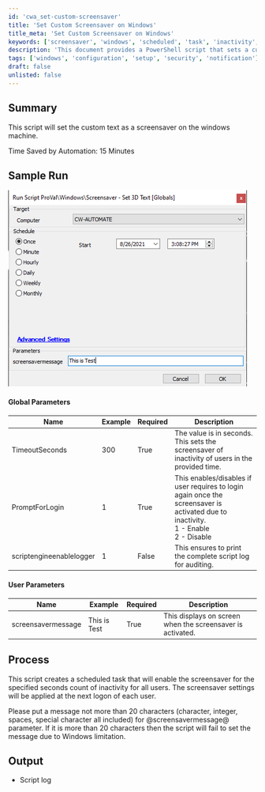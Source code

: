 ```yaml
---
id: 'cwa_set-custom-screensaver'
title: 'Set Custom Screensaver on Windows'
title_meta: 'Set Custom Screensaver on Windows'
keywords: ['screensaver', 'windows', 'scheduled', 'task', 'inactivity', 'logon', 'message']
description: 'This document provides a PowerShell script that sets a custom text as a screensaver on a Windows machine, including parameters for timeout and login prompts. It details the process of creating a scheduled task to apply the screensaver settings at the next user logon.'
tags: ['windows', 'configuration', 'setup', 'security', 'notification']
draft: false
unlisted: false
---
```

## Summary

This script will set the custom text as a screensaver on the windows machine.

Time Saved by Automation: 15 Minutes

## Sample Run

![Sample Run](../../../static/img/Screensaver---Set-3D-Text/image_1.png)

#### Global Parameters

| Name                      | Example | Required | Description                                                                                                         |
|---------------------------|---------|----------|---------------------------------------------------------------------------------------------------------------------|
| TimeoutSeconds            | 300     | True     | The value is in seconds. This sets the screensaver of inactivity of users in the provided time.                    |
| PromptForLogin            | 1       | True     | This enables/disables if user requires to login again once the screensaver is activated due to inactivity.<br>1 - Enable<br>2 - Disable |
| scriptengineenablelogger   | 1       | False    | This ensures to print the complete script log for auditing.                                                        |

#### User Parameters

| Name               | Example      | Required | Description                                             |
|--------------------|--------------|----------|---------------------------------------------------------|
| screensavermessage | This is Test | True     | This displays on screen when the screensaver is activated. |

## Process

This script creates a scheduled task that will enable the screensaver for the specified seconds count of inactivity for all users. The screensaver settings will be applied at the next logon of each user.

Please put a message not more than 20 characters (character, integer, spaces, special character all included) for @screensavermessage@ parameter. If it is more than 20 characters then the script will fail to set the message due to Windows limitation.

## Output

- Script log




